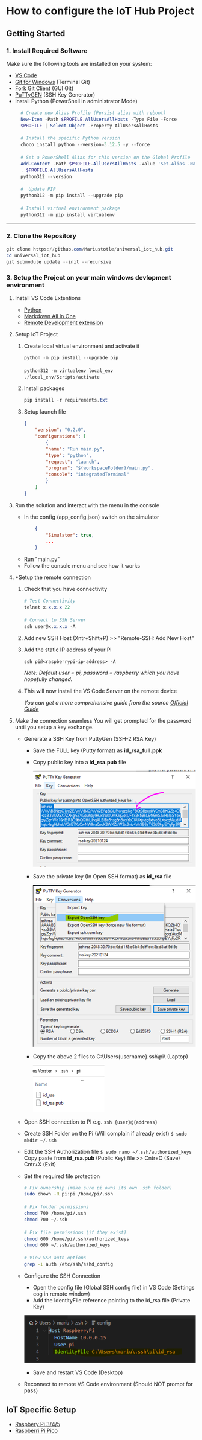 # How to configure the IoT Hub Project


##  Getting Started

### 1. Install Required Software

Make sure the following tools are installed on your system:

- [VS Code](https://code.visualstudio.com/)
- [Git for Windows](https://git-scm.com/) (Terminal Git)
- [Fork Git Client](https://fork.dev/) (GUI Git)
- [PuTTyGEN]() (SSH Key Generator)
- Install Python (PowerShell in administrator Mode)
  ```powershell
    # Create new Alias Profile (Persist alias with reboot)
    New-Item -Path $PROFILE.AllUsersAllHosts -Type File -Force
    $PROFILE | Select-Object -Property AllUsersAllHosts

    # Install the specific Python version
    choco install python --version=3.12.5 -y --force

    # Set a PowerShell Alias for this version on the Global Profile
    Add-Content -Path $PROFILE.AllUsersAllHosts -Value 'Set-Alias -Name python312 -Value "C:\Python312\python.exe"'
    . $PROFILE.AllUsersAllHosts
    python312 --version

    #  Update PIP
    python312 -m pip install --upgrade pip

    # Install virtual environment package
    python312 -m pip install virtualenv    

  ```

---

### 2. Clone the Repository

```powershell
git clone https://github.com/Mariustotle/universal_iot_hub.git
cd universal_iot_hub
git submodule update --init --recursive
```

### 3. Setup the Project on your main windows devlopment environment

1. Install VS Code Extentions
   - [Python](https://marketplace.visualstudio.com/items?itemName=ms-python.python)
   - [Markdown All in One](https://marketplace.visualstudio.com/items?itemName=yzhang.markdown-all-in-one)
   - [Remote Development extension](https://marketplace.visualstudio.com/items?itemName=ms-vscode-remote.vscode-remote-extensionpack)
  
2.  Setup IoT Project
    1.  Create local virtual environment and activate it
        ```powershell
        python -m pip install --upgrade pip

        python312 -m virtualenv local_env
        ./local_env/Scripts/activate
        ```
    2.  Install packages
        ```powershell 
        pip install -r requirements.txt
        ```
    3.  Setup launch file
        ```json
        {
            "version": "0.2.0",
            "configurations": [
                {
                "name": "Run main.py",
                "type": "python",
                "request": "launch",
                "program": "${workspaceFolder}/main.py",
                "console": "integratedTerminal"
                }
            ]
        }
        ```
   
3.  Run the solution and interact with the menu in the console
    - In the config (app_config.json) switch on the simulator
        ```json
            {
                "Simulator": true,
                ...
            }
        ```
    - Run "main.py"
    - Follow the console menu and see how it works
  
4. *Setup the remote connection
   1. Check that you have connectivity
        ```PowerShell
        # Test Connectivity
        telnet x.x.x.x 22

        # Connect to SSH Server
        ssh user@x.x.x.x -A
        ```

   2. Add new SSH Host (Xntr+Shift+P) >> "Remote-SSH: Add New Host" 
   3. Add the static IP address of your Pi
        ```
        ssh pi@<raspberrypi-ip-address> -A
        ```
        *Note: Default user = pi, password = raspberry which you have hopefully changed.*
   4. This will now install the VS Code Server on the remote device
   
        *You can get a more comprehensive guide from the source [Official Guide](https://code.visualstudio.com/docs/remote/ssh)*
        
   
5. Make the connection seamless
   You will get prompted for the password until you setup a key exchange.

   + Generate a SSH Key from PuttyGen (SSH-2 RSA Key)
     + Save the FULL key (Putty format) as **id_rsa_full.ppk**
     + Copy public key into a **id_rsa.pub** file

        ![](https://raw.githubusercontent.com/mariusvrstr/hydriot/main/Raspberry%20Pi/_resources/PuTTyGen_publicKey.png)

     + Save the private key (In Open SSH format) as **id_rsa** file

        ![](https://raw.githubusercontent.com/mariusvrstr/hydriot/main/Raspberry%20Pi/_resources/PuTTyGen_privateKey.png)  
    
     + Copy the above 2 files to C:\Users\{username}\.ssh\pi\ (Laptop)

        ![](https://raw.githubusercontent.com/mariusvrstr/hydriot/main/Raspberry%20Pi/_resources/sshKeys.png)  
   
    + Open SSH connection to PI e.g. `ssh {user}@{address}`
    + Create SSH Folder on the Pi (Will complain if already exist) `$ sudo mkdir ~/.ssh`
    + Edit the SSH Authorization file `$ sudo nano ~/.ssh/authorized_keys`
      Copy paste from **id_rsa.pub** (Public Key) file >> Cntr+O (Save) Cntr+X (Exit)
    + Set the required file protection
    
        ```bash
        # Fix ownership (make sure pi owns its own .ssh folder)
        sudo chown -R pi:pi /home/pi/.ssh

        # Fix folder permissions
        chmod 700 /home/pi/.ssh
        chmod 700 ~/.ssh

        # Fix file permissions (if they exist)
        chmod 600 /home/pi/.ssh/authorized_keys
        chmod 600 ~/.ssh/authorized_keys
        
        # View SSH auth options
        grep -i auth /etc/ssh/sshd_config
     
        ```
      
   + Configure the SSH Connection
       + Open the config file (Global SSH config file) in VS Code (Settings cog in remote window)
       + Add the IdentityFile reference pointing to the id_rsa file (Private Key)
       
       ![](https://raw.githubusercontent.com/mariusvrstr/hydriot/main/Raspberry%20Pi/_resources/sshConfigurationFile.png)    
       + Save and restart VS Code (Desktop)
   + Reconnect to remote VS Code environment (Should NOT prompt for pass)



## IoT Specific Setup
- [Raspbery Pi 3/4/5](device_setup/raspberry_pi_3_4_5.md)
- [Raspberri Pi Pico](device_setup/raspberry_pi_pico.md)
